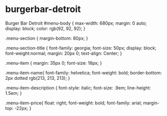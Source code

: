 # burgerbar-detroit
Burger Bar Detroit 
#menu-body {
  max-width: 680px;
  margin: 0 auto;
  display: block;
  color: rgb(92, 92, 92);
}

.menu-section {
  margin-bottom: 80px;
}

.menu-section-title {
  font-family: georgia;
  font-size: 50px;
  display: block;
  font-weight:normal;
  margin: 20px 0; 
  text-align: Center;
}

.menu-item {
  margin: 35px 0;
  font-size: 18px;
}

.menu-item-name{
  font-family: helvetica;
  font-weight: bold;
  border-bottom: 2px dotted rgb(213, 213, 213);
}

.menu-item-description {
  font-style: italic;
  font-size: .9em;
  line-height: 1.5em;
}

.menu-item-price{
  float: right;
  font-weight: bold;
  font-family: arial;
  margin-top: -22px;
}
